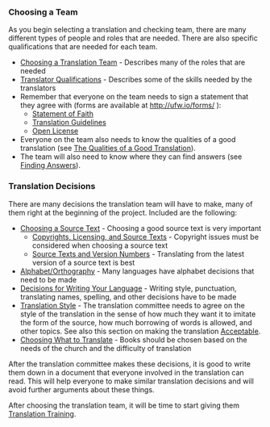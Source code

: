 
### Choosing a Team

As you begin selecting a translation and checking team, there are many different types of people and roles that are needed. There are also specific qualifications that are needed for each team.

* [Choosing a Translation Team](../../translate/choose-team/01.md) - Describes many of the roles that are needed
* [Translator Qualifications](../../translate/qualifications/01.md) - Describes some of the skills needed by the translators
* Remember that everyone on the team needs to sign a statement that they agree with (forms are available at http://ufw.io/forms/ ):
    * [Statement of Faith](../../intro/statement-of-faith/01.md)
    * [Translation Guidelines](../../intro/translation-guidelines/01.md)
    * [Open License](../../intro/open-license/01.md)
* Everyone on the team also needs to know the qualities of a good translation (see [The Qualities of a Good Translation](../../translate/guidelines-intro/01.md)).
* The team will also need to know where they can find answers (see [Finding Answers](../../intro/finding-answers/01.md)).

### Translation Decisions

There are many decisions the translation team will have to make, many of them right at the beginning of the project. Included are the following:

* [Choosing a Source Text](../../translate/translate-source-text/01.md) - Choosing a good source text is very important
    * [Copyrights, Licensing, and Source Texts](../../translate/translate-source-licensing/01.md) - Copyright issues must be considered when choosing a source text
    * [Source Texts and Version Numbers](../../translate/translate-source-version/01.md) - Translating from the latest version of a source text is best
* [Alphabet/Orthography](../../translate/translate-alphabet/01.md) - Many languages have alphabet decisions that need to be made
* [Decisions for Writing Your Language](../../translate/writing-decisions/01.md) - Writing style, punctuation, translating names, spelling, and other decisions have to be made
* [Translation Style](../../translate/choose-style/01.md) - The translation committee needs to agree on the style of the translation in the sense of how much they want it to imitate the form of the source, how much borrowing of words is allowed, and other topics. See also this section on making the translation [Acceptable](../../checking/acceptable/01.md).
* [Choosing What to Translate](../../translate/translation-difficulty/01.md) - Books should be chosen based on the needs of the church and the difficulty of translation 

After the translation committee makes these decisions, it is good to write them down in a document that everyone involved in the translation can read. This will help everyone to make similar translation decisions and will avoid further arguments about these things. 

After choosing the translation team, it will be time to start giving them [Translation Training](../pretranslation-training/01.md).